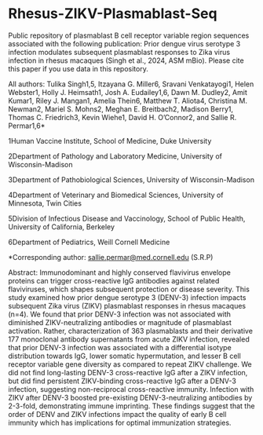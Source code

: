 # Rhesus-ZIKV-Plasmablast-Seq
Public repository of plasmablast B cell receptor variable region sequences associated with the following publication: Prior dengue virus serotype 3 infection modulates subsequent plasmablast responses to Zika virus infection in rhesus macaques (Singh et al., 2024, ASM mBio). Please cite this paper if you use data in this repository.

All authors: Tulika Singh1,5, Itzayana G. Miller6, Sravani Venkatayogi1, Helen Webster1, Holly J. Heimsath1, Josh A. Eudailey1,6, Dawn M. Dudley2, Amit Kumar1, Riley J. Mangan1, Amelia Thein6, Matthew T. Aliota4, Christina M. Newman2, Mariel S. Mohns2, Meghan E. Breitbach2, Madison Berry1, Thomas C. Friedrich3, Kevin Wiehe1, David H. O’Connor2, and Sallie R. Permar1,6*

1Human Vaccine Institute, School of Medicine, Duke University

2Department of Pathology and Laboratory Medicine, University of Wisconsin-Madison 

3Department of Pathobiological Sciences, University of Wisconsin-Madison 

4Department of Veterinary and Biomedical Sciences, University of Minnesota, Twin Cities

5Division of Infectious Disease and Vaccinology, School of Public Health, University of California, Berkeley

6Department of Pediatrics, Weill Cornell Medicine

*Corresponding author: sallie.permar@med.cornell.edu (S.R.P)

Abstract: Immunodominant and highly conserved flavivirus envelope proteins can trigger cross-reactive IgG antibodies against related flaviviruses, which shapes subsequent protection or disease severity. This study examined how prior dengue serotype 3 (DENV-3) infection impacts subsequent Zika virus (ZIKV) plasmablast responses in rhesus macaques (n=4). We found that prior DENV-3 infection was not associated with diminished ZIKV-neutralizing antibodies or magnitude of plasmablast activation. Rather, characterization of 363 plasmablasts and their derivative 177 monoclonal antibody supernatants from acute ZIKV infection, revealed that prior DENV-3 infection was associated with a differential isotype distribution towards IgG, lower somatic hypermutation, and lesser B cell receptor variable gene diversity as compared to repeat ZIKV challenge. We did not find long-lasting DENV-3 cross-reactive IgG after a ZIKV infection, but did find persistent ZIKV-binding cross-reactive IgG after a DENV-3 infection, suggesting non-reciprocal cross-reactive immunity. Infection with ZIKV after DENV-3 boosted pre-existing DENV-3-neutralizing antibodies by 2-3-fold, demonstrating immune imprinting. These findings suggest that the order of DENV and ZIKV infections impact the quality of early B cell immunity which has implications for optimal immunization strategies.
